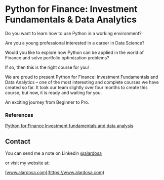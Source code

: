 # Python for Finance: Investment Fundamentals & Data Analytics

Do you want to learn how to use Python in a working environment?

Are you a young professional interested in a career in Data Science?  

Would you like to explore how Python can be applied in the world of Finance and solve portfolio optimization problems?  

If so, then this is the right course for you!  

We are proud to present Python for Finance: Investment Fundamentals and Data Analytics – one of the most interesting and complete courses we have created so far. It took our team slightly over four months to create this course, but now, it is ready and waiting for you.  

An exciting journey from Beginner to Pro.

### References
[Python for Finance Investment fundamentals and data analysis](https://www.udemy.com/course/python-for-finance-investment-fundamentals-data-analytics/)

## Contact
You can send me a note on Linkedin [@alardosa](https://www.linkedin.com/in/alardosa/)

or visit my website at:

[www.alardosa.com](https://www.alardosa.com)
